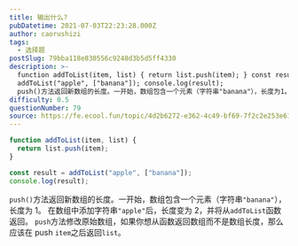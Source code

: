 ```yaml
---
title: 输出什么?
pubDatetime: 2021-07-03T22:23:28.000Z
author: caorushizi
tags:
  - 选择题
postSlug: 79bba118e830556c9248d3b5d5ff4330
description: >-
  function addToList(item, list) { return list.push(item); } const result =
  addToList("apple", ["banana"]); console.log(result);
  push()方法返回新数组的长度。一开始，数组包含一个元素（字符串"banana"），长度为1。 在数组中添加字符串"apple"后，长度变为2，
difficulty: 0.5
questionNumber: 79
source: https://fe.ecool.fun/topic/4d2b6272-e362-4c49-bf69-7f2c2e253e61
---
```


```javascript
function addToList(item, list) {
  return list.push(item);
}

const result = addToList("apple", ["banana"]);
console.log(result);
```

`push()`方法返回新数组的长度。一开始，数组包含一个元素（字符串`"banana"`），长度为 1。 在数组中添加字符串`"apple"`后，长度变为 2，并将从`addToList`函数返回。
`push`方法修改原始数组，如果你想从函数返回数组而不是数组长度，那么应该在 push `item`之后返回`list`。
